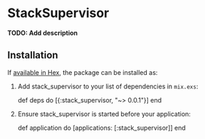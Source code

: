 # StackSupervisor

**TODO: Add description**

## Installation

If [available in Hex](https://hex.pm/docs/publish), the package can be installed as:

  1. Add stack_supervisor to your list of dependencies in `mix.exs`:

        def deps do
          [{:stack_supervisor, "~> 0.0.1"}]
        end

  2. Ensure stack_supervisor is started before your application:

        def application do
          [applications: [:stack_supervisor]]
        end

